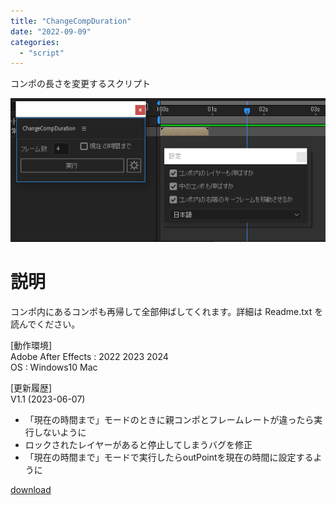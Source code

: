 ```yaml
---
title: "ChangeCompDuration"
date: "2022-09-09"
categories: 
  - "script"
---
```


コンポの長さを変更するスクリプト

![](images/ChangeCompDuration.png)

# 説明
コンポ内にあるコンポも再帰して全部伸ばしてくれます。詳細は Readme.txt を読んでください。

[動作環境]  
Adobe After Effects : 2022 2023 2024  
OS : Windows10 Mac

[更新履歴]  
V1.1 (2023-06-07)  
- 「現在の時間まで」モードのときに親コンポとフレームレートが違ったら実行しないように
- ロックされたレイヤーがあると停止してしまうバグを修正
- 「現在の時間まで」モードで実行したらoutPointを現在の時間に設定するように

[download](/files/ChangeCompDuration_V1.1.zip "download")